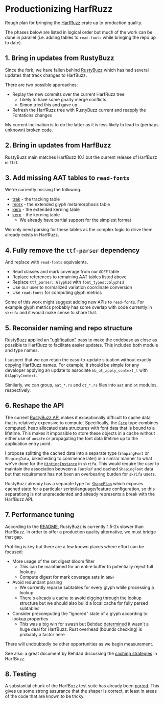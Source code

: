 # Productionizing HarfRuzz

Rough plan for bringing the [HarfRuzz](https://github.com/harfbuzz/harfruzz)
crate up to production quality.

The phases below are listed in logical order but much of the work can be
done in parallel (i.e. adding tables to `read-fonts` while bringing the repo
up to date).

## 1. Bring in updates from RustyBuzz

Since the fork, we have fallen behind [RustyBuzz](https://github.com/harfbuzz/rustybuzz)
which has had several updates that track changes to HarfBuzz.

There are two possible approaches:
* Replay the new commits over the current HarfRuzz tree
  * Likely to have some gnarly merge conflicts
  * Simon tried this and gave up
* Refresh the HarfRuzz tree with RustyBuzz current and reapply
  the Fontations changes

My current inclination is to do the latter as it is less likely to lead to
(perhaps unknown) broken code.

## 2. Bring in updates from HarfBuzz

RustyBuzz main matches HarfBuzz 10.1 but the current release of HarfBuzz is
11.0. 

## 3. Add missing AAT tables to `read-fonts`

We're currently missing the following.

* [trak](https://developer.apple.com/fonts/TrueType-Reference-Manual/RM06/Chap6trak.html) -
  the tracking table
* [morx](https://developer.apple.com/fonts/TrueType-Reference-Manual/RM06/Chap6morx.html) -
  the extended glyph metamorphosis table
* [kerx](https://developer.apple.com/fonts/TrueType-Reference-Manual/RM06/Chap6kerx.html) - 
  the extended kerning table
* [kern](https://developer.apple.com/fonts/TrueType-Reference-Manual/RM06/Chap6kern.html) -
  the kerning table
  * We already have partial support for the simplest format

We only need parsing for these tables as the complex logic to drive them
already exists in HarfRuzz.

## 4. Fully remove the `ttf-parser` dependency

And replace with `read-fonts` equivalents.

* Read classes and mark coverage from our `GDEF` table
* Replace references to remaining AAT tables listed above
* Replace `ttf_parser::GlyphId` with `font_types::GlyphId`
* Use our user to normalized variation coordinate conversion
* Use `read-fonts` for computing glyph metrics

Some of this work might suggest adding new APIs to `read-fonts`. For example
glyph metrics probably has some overlap with code currently in `skrifa` and
it would make sense to share that.

## 5. Reconsider naming and repo structure

RustyBuzz applied an ["uglification"](https://github.com/harfbuzz/rustybuzz/pull/99)
pass to make the codebase as close as possible to HarfBuzz to facilitate
easier updates. This included both module and type names.

I suspect that we can retain the easy-to-update situation without exactly copying HarfBuzz
names. For example, it should be simple for any developer applying an update
to associate `hb_ot_apply_context_t` with `OtApplyContext`.

Similarly, we can group, `aat_*.rs` and `ot_*.rs` files into `aat` and `ot`
modules, respectively.

## 6. Reshape the API

The current [RustyBuzz API](https://docs.rs/rustybuzz/latest/rustybuzz/) makes
it exceptionally difficult to cache data that is relatively expensive to
compute. Specifically, the [`Face`](https://docs.rs/rustybuzz/latest/rustybuzz/struct.Face.html)
type combines computed, heap allocated data structures with font data that
is bound to a lifetime. This makes it impossible to store these objects in a
cache without either use of `unsafe` or propagating the font data lifetime up to
the application entry point.

I propose splitting the cached data into a separate type (`ShapingFont` or
`ShapingData`, bikesheding to commence later) in a similar manner to what we've
done for the [`HintingInstance`](https://docs.rs/skrifa/latest/skrifa/outline/struct.HintingInstance.html)
in `skrifa`. This would require the user to maintain the association between a
`FontRef` and cached `ShapingFont` data but that requirement has not been an
overbearing burden for `skrifa` users.

RustyBuzz already has a separate type for [`ShapePlan`](https://docs.rs/rustybuzz/latest/rustybuzz/struct.ShapePlan.html)
which exposes cached state for a particular script/language/feature
configuration, so this separationg is not unprecedented and already represents
a break with the HarfBuzz API.

## 7. Performance tuning

According to the [README](https://github.com/harfbuzz/rustybuzz?tab=readme-ov-file#performance),
RustyBuzz is currently 1.5-2x slower than HarfBuzz. In order to offer a
production quality alternative, we must bridge that gap.

Profiling is key but there are a few known places where effort can be focused:

* More usage of the set digest bloom filter
  * This can be maintained for an entire buffer to potentially reject full
    lookups
  * Compute digest for mark coverage sets in `GDEF`
* Avoid redundant parsing
  * We currently reparse subtables for every glyph while processing a lookup
  * There's already a cache to avoid digging through the lookup structure
    but we should also build a local cache for fully parsed subtables
* Consider precomputing the "ignored" state of a glyph according to lookup
  properties
  * This was a big win for swash but Behdad [determined](https://github.com/harfbuzz/harfbuzz/issues/3221)
    it wasn't a huge deal for HarfBuzz. Rust overhead (bounds checking) is
    probably a factor here

There will undoubtedly be other opportunities as we begin measurement.

See also: a great document by Behdad discussing the [caching strategies](https://docs.google.com/document/d/1_VgObf6Je0J8byMLsi7HCQHnKo2emGnx_ib_sHo-bt4/edit)
in HarfBuzz.

## 8. Testing

A substantial chunk of the HarfBuzz test suite has already been [ported](https://github.com/harfbuzz/harfruzz/tree/main/tests).
This gives us some strong assurance that the shaper is correct, at least
in areas of the code that are known to be tricky.
